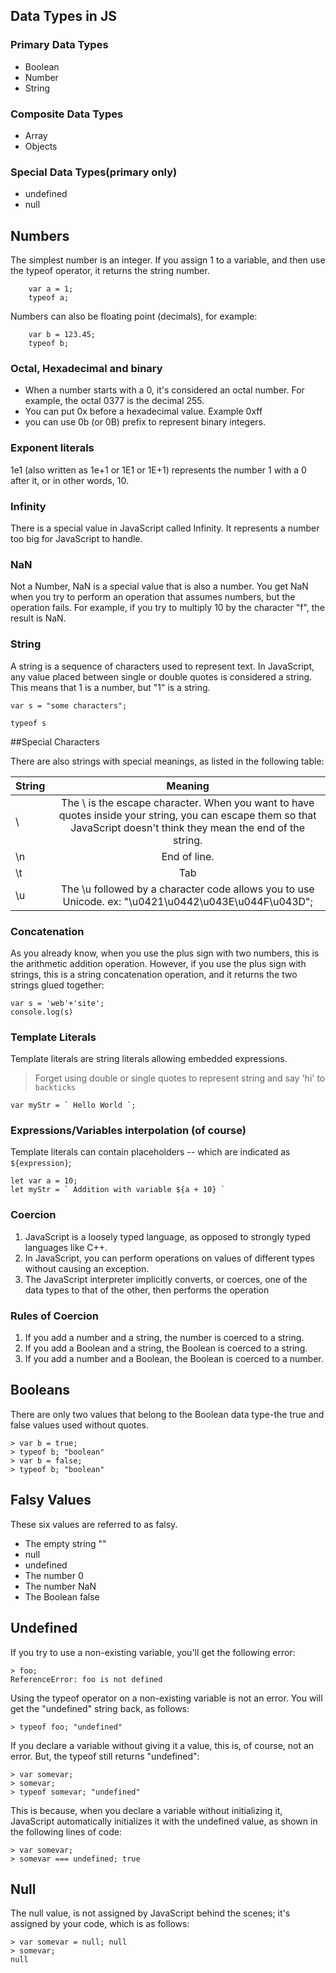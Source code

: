 ## Data Types in JS

### Primary Data Types
    
* Boolean
* Number
* String

### Composite Data Types

* Array
* Objects

### Special Data Types(primary only)

* undefined
* null

## Numbers
    
The simplest number is an integer. If you assign 1 to a variable, and then use the typeof operator, it returns the string number.

```
    var a = 1;
    typeof a;
```

Numbers can also be floating point (decimals), for example:

```
    var b = 123.45;
    typeof b;
```
### Octal, Hexadecimal and binary

* When a number starts with a 0, it's considered an octal number. For example, the octal    0377 is the decimal 255.
* You can put 0x before a hexadecimal value. Example 0xff
* you can use 0b (or 0B) prefix to represent binary integers.

### Exponent literals

1e1 (also written as 1e+1 or 1E1 or 1E+1) represents the number 1 with a 0 after it, or in other words, 10.

### Infinity

There is a special value in JavaScript called Infinity. It represents a number too big for JavaScript to handle.

### NaN

Not a Number, NaN is a special value that is also a number.
You get NaN when you try to perform an operation that assumes numbers, but the operation fails. For example, if you try to multiply 10 by the character "f", the result is NaN.


### String

A string is a sequence of characters used to represent text. In JavaScript, any value placed between single or double quotes is considered a string. This means that 1 is a number, but "1" is a string.

```
var s = "some characters";

typeof s
```

##Special Characters

There are also strings with special meanings, as listed in the following table:

| String        | Meaning         
| ------------- |:-------------:|
| \  | The \ is the escape character. When you want to have quotes inside your string, you can escape them so that JavaScript doesn't think they mean the end of the string.|
| \n   | End of line.     |   
| \t | Tab      | 
| \u | The \u followed by a character code allows you to use Unicode. ex: "\u0421\u0442\u043E\u044F\u043D";|

### Concatenation

As you already know, when you use the plus sign with two numbers, this is the arithmetic addition operation. However, if you use the plus sign with strings, this is a string concatenation operation, and it returns the two strings glued together:

```
var s = 'web'+'site';
console.log(s)

```

### Template Literals

Template literals are string literals allowing embedded expressions.
> Forget using double or single quotes to represent string and say 'hi' to `backticks`

```
var myStr = ` Hello World `;
```

### Expressions/Variables interpolation (of course)

Template literals can contain placeholders -- which are indicated as `${expression}`;

```
let var a = 10;
let myStr = ` Addition with variable ${a + 10} `
```

### Coercion

1. JavaScript is a loosely typed language, as opposed to strongly typed languages like C++.
2. In JavaScript, you can perform operations on values of different types without causing an exception.
3. The JavaScript interpreter implicitly converts, or coerces, one of the data types to that of the other, then performs the operation

### Rules of Coercion

1. If you add a number and a string, the number is coerced to a string.
2. If you add a Boolean and a string, the Boolean is coerced to a string.
3. If you add a number and a Boolean, the Boolean is coerced to a number.

## Booleans

There are only two values that belong to the Boolean data type-the true and false values used without quotes.

```
> var b = true; 
> typeof b; "boolean"
> var b = false; 
> typeof b; "boolean"
```
## Falsy Values

These six values are referred to as falsy.
* The empty string "" 
* null
* undefined
* The number 0
* The number NaN 
* The Boolean false

## Undefined

If you try to use a non-existing variable, you'll get the following error:
```
> foo;
ReferenceError: foo is not defined
```
Using the typeof operator on a non-existing variable is not an error. You will get the "undefined" string back, as follows:

```
> typeof foo; "undefined"
```

If you declare a variable without giving it a value, this is, of course, not an error. But, the typeof still returns "undefined":
```
> var somevar;
> somevar;
> typeof somevar; "undefined"
```
This is because, when you declare a variable without initializing it, JavaScript automatically initializes it with the undefined value, as shown in the following lines of code:
```
> var somevar;
> somevar === undefined; true
``` 

## Null

The null value, is not assigned by JavaScript behind the scenes; it's assigned by your code, which is as follows:
```
> var somevar = null; null
> somevar;
null
```

